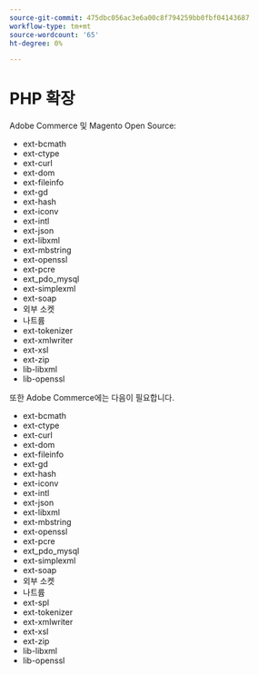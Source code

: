```yaml
---
source-git-commit: 475dbc056ac3e6a00c8f794259bb0fbf04143687
workflow-type: tm+mt
source-wordcount: '65'
ht-degree: 0%

---
```

# PHP 확장

Adobe Commerce 및 Magento Open Source:

- ext-bcmath
- ext-ctype
- ext-curl
- ext-dom
- ext-fileinfo
- ext-gd
- ext-hash
- ext-iconv
- ext-intl
- ext-json
- ext-libxml
- ext-mbstring
- ext-openssl
- ext-pcre
- ext_pdo_mysql
- ext-simplexml
- ext-soap
- 외부 소켓
- 나트륨
- ext-tokenizer
- ext-xmlwriter
- ext-xsl
- ext-zip
- lib-libxml
- lib-openssl

또한 Adobe Commerce에는 다음이 필요합니다.

- ext-bcmath
- ext-ctype
- ext-curl
- ext-dom
- ext-fileinfo
- ext-gd
- ext-hash
- ext-iconv
- ext-intl
- ext-json
- ext-libxml
- ext-mbstring
- ext-openssl
- ext-pcre
- ext_pdo_mysql
- ext-simplexml
- ext-soap
- 외부 소켓
- 나트륨
- ext-spl
- ext-tokenizer
- ext-xmlwriter
- ext-xsl
- ext-zip
- lib-libxml
- lib-openssl
